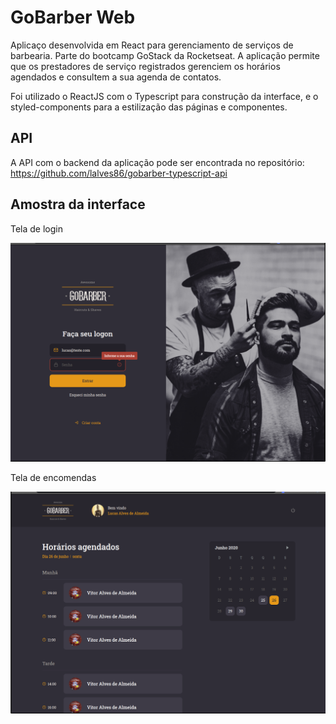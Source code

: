 # GoBarber Web
Aplicaço desenvolvida em React para gerenciamento de serviços de barbearia. Parte do bootcamp GoStack da Rocketseat.
A aplicação permite que os prestadores de serviço registrados gerenciem os horários agendados e consultem a sua agenda de contatos.

Foi utilizado o ReactJS com o Typescript para construção da interface, e o styled-components para a estilização das páginas e componentes.

## API

A API com o backend da aplicação pode ser encontrada no repositório: https://github.com/lalves86/gobarber-typescript-api

## Amostra da interface

Tela de login

![logo fastfeet](https://github.com/lalves86/gobarber-web-typescript/blob/master/public/images/login.png)

Tela de encomendas

![logo fastfeet](https://github.com/lalves86/gobarber-web-typescript/blob/master/public/images/dashboard.png)

